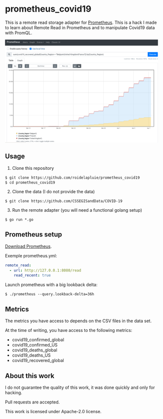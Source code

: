 # prometheus_covid19

This is a remote read storage adapter for [Prometheus](https://prometheus.io).
This is a hack I made to learn about Remote Read in Prometheus and to manipulate
Covid19 data with PromQL.

![screenshot](screenshot.png)

## Usage

1. Clone this repository

```shell
$ git clone https://github.com/roidelapluie/prometheus_covid19
$ cd prometheus_covid19
```

2. Clone the data (I do not provide the data)

```shell
$ git clone https://github.com/CSSEGISandData/COVID-19
```

3. Run the remote adapter (you will need a functional golang setup)

```shell
$ go run *.go
```

## Prometheus setup

[Download Prometheus](https://prometheus.io/download/).

Exemple prometheus.yml:

```yaml
remote_read:
  - url: http://127.0.0.1:8080/read
    read_recent: true
```

Launch prometheus with a big lookback delta:

```shell
$ ./prometheus --query.lookback-delta=36h
```


## Metrics

The metrics you have access to depends on the CSV files in the data set.

At the time of writing, you have access to the following metrics:

- covid19_confirmed_global
- covid19_confirmed_US
- covid19_deaths_global
- covid19_deaths_US
- covid19_recovered_global

## About this work

I do not guarantee the quality of this work, it was done quickly and only for
hacking.

Pull requests are accepted.

This work is licensed under Apache-2.0 license.
